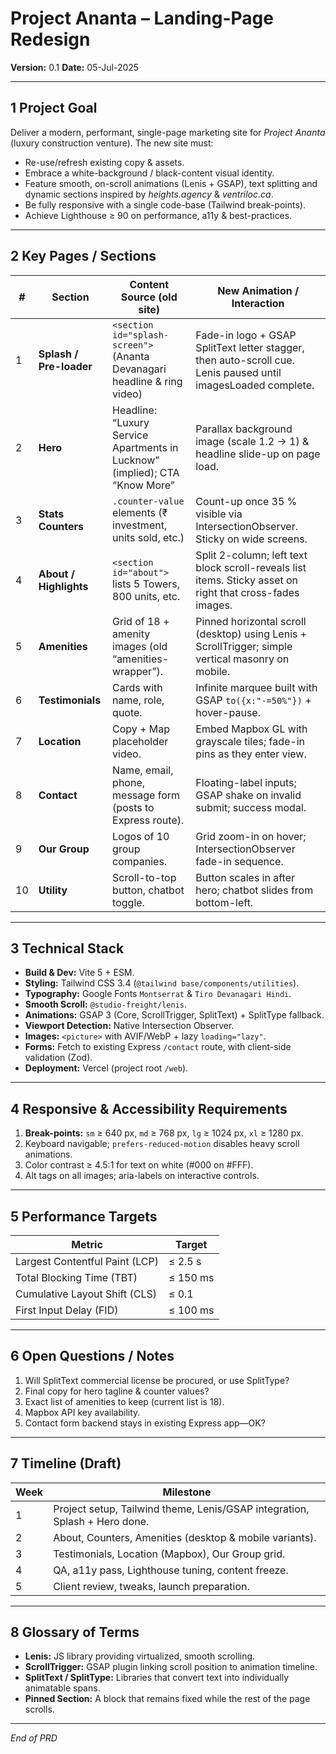 # Project Ananta – Landing-Page Redesign  
**Version:** 0.1   **Date:** 05-Jul-2025  

---
## 1  Project Goal
Deliver a modern, performant, single-page marketing site for *Project Ananta* (luxury construction venture). The new site must:

* Re-use/refresh existing copy & assets.
* Embrace a white-background / black-content visual identity.
* Feature smooth, on-scroll animations (Lenis + GSAP), text splitting and dynamic sections inspired by *heights.agency* & *ventriloc.ca*.
* Be fully responsive with a single code-base (Tailwind break-points).
* Achieve Lighthouse ≥ 90 on performance, a11y & best-practices.

---
## 2  Key Pages / Sections
| # | Section | Content Source (old site) | New Animation / Interaction |
|---|---------|--------------------------|-----------------------------|
| 1 | **Splash / Pre-loader** | `<section id="splash-screen">` (Ananta Devanagari headline & ring video) | Fade-in logo + GSAP SplitText letter stagger, then auto-scroll cue. Lenis paused until imagesLoaded complete. |
| 2 | **Hero** | Headline: “Luxury Service Apartments in Lucknow” (implied); CTA “Know More” | Parallax background image (scale 1.2 → 1) & headline slide-up on page load. |
| 3 | **Stats Counters** | `.counter-value` elements (₹ investment, units sold, etc.) | Count-up once 35 % visible via IntersectionObserver. Sticky on wide screens. |
| 4 | **About / Highlights** | `<section id="about">` lists 5 Towers, 800 units, etc. | Split 2-column; left text block scroll-reveals list items. Sticky asset on right that cross-fades images. |
| 5 | **Amenities** | Grid of 18 + amenity images (old “amenities-wrapper”). | Pinned horizontal scroll (desktop) using Lenis + ScrollTrigger; simple vertical masonry on mobile. |
| 6 | **Testimonials** | Cards with name, role, quote. | Infinite marquee built with GSAP `to({x:"-=50%"})` + hover-pause. |
| 7 | **Location** | Copy + Map placeholder video. | Embed Mapbox GL with grayscale tiles; fade-in pins as they enter view. |
| 8 | **Contact** | Name, email, phone, message form (posts to Express route). | Floating-label inputs; GSAP shake on invalid submit; success modal. |
| 9 | **Our Group** | Logos of 10 group companies. | Grid zoom-in on hover; IntersectionObserver fade-in sequence. |
| 10 | **Utility** | Scroll-to-top button, chatbot toggle. | Button scales in after hero; chatbot slides from bottom-left. |

---
## 3  Technical Stack
* **Build & Dev:** Vite 5 + ESM.  
* **Styling:** Tailwind CSS 3.4 (`@tailwind base/components/utilities`).  
* **Typography:** Google Fonts `Montserrat` & `Tiro Devanagari Hindi`.  
* **Smooth Scroll:** `@studio-freight/lenis`.  
* **Animations:** GSAP 3 (Core, ScrollTrigger, SplitText) + SplitType fallback.  
* **Viewport Detection:** Native Intersection Observer.  
* **Images:** `<picture>` with AVIF/WebP + lazy `loading="lazy"`.  
* **Forms:** Fetch to existing Express `/contact` route, with client-side validation (Zod).  
* **Deployment:** Vercel (project root `/web`).

---
## 4  Responsive & Accessibility Requirements
1. **Break-points:** `sm` ≥ 640 px, `md` ≥ 768 px, `lg` ≥ 1024 px, `xl` ≥ 1280 px.  
2. Keyboard navigable; `prefers-reduced-motion` disables heavy scroll animations.  
3. Color contrast ≥ 4.5:1 for text on white (#000 on #FFF).  
4. Alt tags on all images; aria-labels on interactive controls.

---
## 5  Performance Targets
| Metric | Target |
|--------|--------|
| Largest Contentful Paint (LCP) | ≤ 2.5 s |
| Total Blocking Time (TBT) | ≤ 150 ms |
| Cumulative Layout Shift (CLS) | ≤ 0.1 |
| First Input Delay (FID) | ≤ 100 ms |

---
## 6  Open Questions / Notes
1. Will SplitText commercial license be procured, or use SplitType?  
2. Final copy for hero tagline & counter values?  
3. Exact list of amenities to keep (current list is 18).  
4. Mapbox API key availability.  
5. Contact form backend stays in existing Express app—OK?

---
## 7  Timeline (Draft)
| Week | Milestone |
|------|-----------|
| 1 | Project setup, Tailwind theme, Lenis/GSAP integration, Splash + Hero done. |
| 2 | About, Counters, Amenities (desktop & mobile variants). |
| 3 | Testimonials, Location (Mapbox), Our Group grid. |
| 4 | QA, a11y pass, Lighthouse tuning, content freeze. |
| 5 | Client review, tweaks, launch preparation. |

---
## 8  Glossary of Terms
* **Lenis:** JS library providing virtualized, smooth scrolling.  
* **ScrollTrigger:** GSAP plugin linking scroll position to animation timeline.  
* **SplitText / SplitType:** Libraries that convert text into individually animatable spans.  
* **Pinned Section:** A block that remains fixed while the rest of the page scrolls.

---
*End of PRD*
